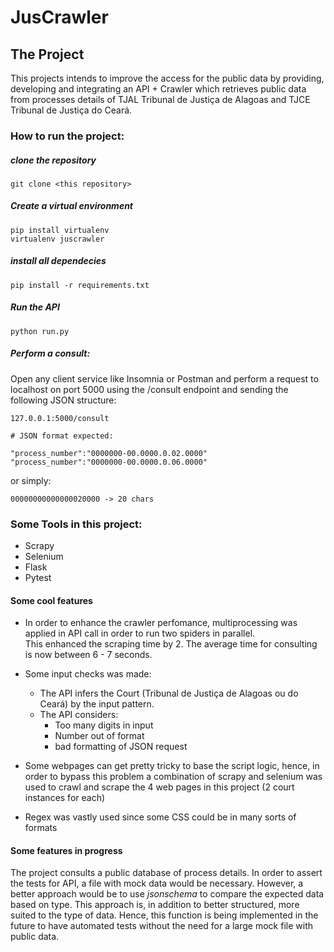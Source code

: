 
# JusCrawler

## The Project

This projects intends to improve the access for the public data by providing, developing and integrating an API + Crawler which retrieves public data from processes details of TJAL Tribunal de Justiça de Alagoas and TJCE Tribunal de Justiça do Ceará.


### How to run the project:

##### clone the repository
``` 
git clone <this repository>
```
##### Create a virtual environment

```
pip install virtualenv
virtualenv juscrawler
```

##### install all dependecies

```
pip install -r requirements.txt
```

##### Run the API

``` 
python run.py
```
##### Perform a consult:

Open any client service like Insomnia or Postman and perform a request to localhost on port 5000 using the /consult endpoint and sending the following JSON structure: 

```
127.0.0.1:5000/consult

# JSON format expected:

"process_number":"0000000-00.0000.0.02.0000"
"process_number":"0000000-00.0000.0.06.0000"
```
or simply:
```
00000000000000020000 -> 20 chars
```
### Some Tools in this project:
- Scrapy
- Selenium
- Flask
- Pytest

#### Some cool features
- In order to enhance the crawler perfomance, multiprocessing was applied in API call in order to run two spiders in parallel.    
This enhanced the scraping time by 2. The average time for consulting is now between 6 - 7 seconds. 

- Some input checks was made: 
    - The API infers the Court (Tribunal de Justiça de Alagoas ou do Ceará) by the input pattern.
    - The API considers:
        - Too many digits in input
        - Number out of format
        - bad formatting of JSON request 
- Some webpages can get pretty tricky to base the script logic, hence, in order to bypass this problem a combination of scrapy and selenium was used to crawl and scrape the 4 web pages in this project (2 court instances for each)

- Regex was vastly used since some CSS could be in many sorts of formats

#### Some features in progress

The project consults a public database of process details. In order to assert the tests for API, a file with mock data would be necessary.
However, a better approach would be to use *jsonschema* to compare the expected data based on type. This approach is, in addition to better structured,
more suited to the type of data. Hence, this function is being implemented in the future to have automated tests without the need for a large mock file with public data.

